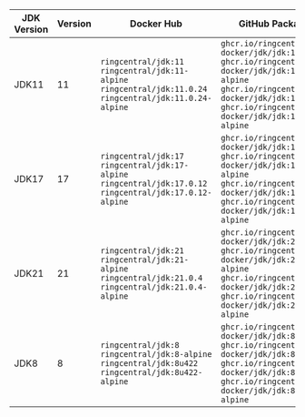 | JDK Version | Version | Docker Hub | GitHub Package |
|-------------|------------|------------|----------------|
| JDK11 | 11 | `ringcentral/jdk:11` `ringcentral/jdk:11-alpine` `ringcentral/jdk:11.0.24` `ringcentral/jdk:11.0.24-alpine` | `ghcr.io/ringcentral-docker/jdk/jdk:11` `ghcr.io/ringcentral-docker/jdk/jdk:11-alpine` `ghcr.io/ringcentral-docker/jdk/jdk:11.0.24` `ghcr.io/ringcentral-docker/jdk/jdk:11.0.24-alpine` |
| JDK17 | 17 | `ringcentral/jdk:17` `ringcentral/jdk:17-alpine` `ringcentral/jdk:17.0.12` `ringcentral/jdk:17.0.12-alpine` | `ghcr.io/ringcentral-docker/jdk/jdk:17` `ghcr.io/ringcentral-docker/jdk/jdk:17-alpine` `ghcr.io/ringcentral-docker/jdk/jdk:17.0.12` `ghcr.io/ringcentral-docker/jdk/jdk:17.0.12-alpine` |
| JDK21 | 21 | `ringcentral/jdk:21` `ringcentral/jdk:21-alpine` `ringcentral/jdk:21.0.4` `ringcentral/jdk:21.0.4-alpine` | `ghcr.io/ringcentral-docker/jdk/jdk:21` `ghcr.io/ringcentral-docker/jdk/jdk:21-alpine` `ghcr.io/ringcentral-docker/jdk/jdk:21.0.4` `ghcr.io/ringcentral-docker/jdk/jdk:21.0.4-alpine` |
| JDK8 | 8 | `ringcentral/jdk:8` `ringcentral/jdk:8-alpine` `ringcentral/jdk:8u422` `ringcentral/jdk:8u422-alpine` | `ghcr.io/ringcentral-docker/jdk/jdk:8` `ghcr.io/ringcentral-docker/jdk/jdk:8-alpine` `ghcr.io/ringcentral-docker/jdk/jdk:8u422` `ghcr.io/ringcentral-docker/jdk/jdk:8u422-alpine` |
